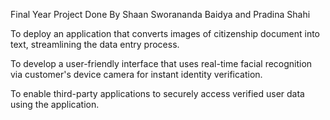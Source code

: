 Final Year Project Done By Shaan Sworananda Baidya and Pradina Shahi

To deploy an application that converts images of citizenship document into text, streamlining the data entry process.

To develop a user-friendly interface that uses real-time facial recognition via customer's device camera for instant identity verification.

To enable third-party applications to securely access verified user data using the application.
